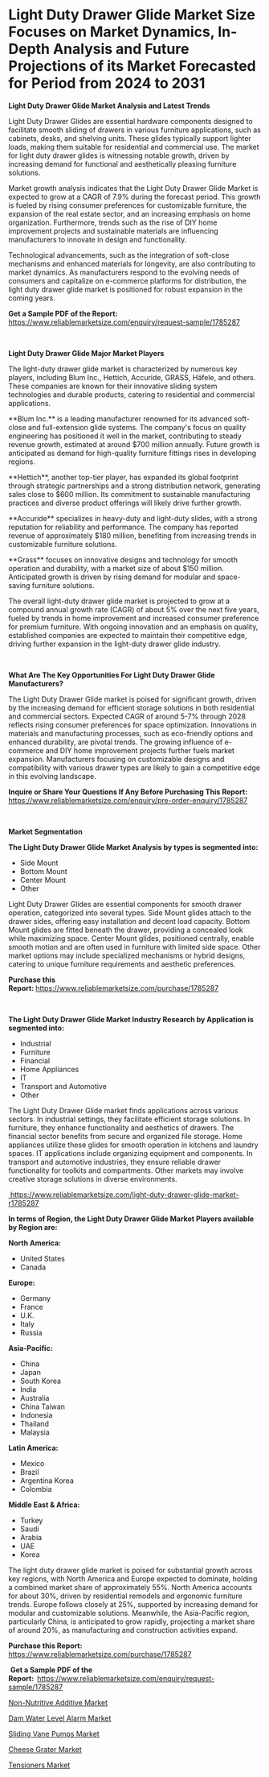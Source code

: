 <p><h1>Light Duty Drawer Glide Market Size Focuses on Market Dynamics, In-Depth Analysis and Future Projections of its Market Forecasted for Period from 2024 to 2031</h1></p><p><strong>Light Duty Drawer Glide Market Analysis and Latest Trends</strong></p>
<p><p>Light Duty Drawer Glides are essential hardware components designed to facilitate smooth sliding of drawers in various furniture applications, such as cabinets, desks, and shelving units. These glides typically support lighter loads, making them suitable for residential and commercial use. The market for light duty drawer glides is witnessing notable growth, driven by increasing demand for functional and aesthetically pleasing furniture solutions.</p><p>Market growth analysis indicates that the Light Duty Drawer Glide Market is expected to grow at a CAGR of 7.9% during the forecast period. This growth is fueled by rising consumer preferences for customizable furniture, the expansion of the real estate sector, and an increasing emphasis on home organization. Furthermore, trends such as the rise of DIY home improvement projects and sustainable materials are influencing manufacturers to innovate in design and functionality.</p><p>Technological advancements, such as the integration of soft-close mechanisms and enhanced materials for longevity, are also contributing to market dynamics. As manufacturers respond to the evolving needs of consumers and capitalize on e-commerce platforms for distribution, the light duty drawer glide market is positioned for robust expansion in the coming years.</p></p>
<p><strong>Get a Sample PDF of the Report:&nbsp;</strong> <a href="https://www.reliablemarketsize.com/enquiry/request-sample/1785287?utm_campaign=973&utm_medium=2&utm_source=Github&utm_content=ia&utm_term=18122024&utm_id=light-duty-drawer-glide">https://www.reliablemarketsize.com/enquiry/request-sample/1785287</a></p>
<p>&nbsp;</p>
<p><strong>Light Duty Drawer Glide Major Market Players</strong></p>
<p><p>The light-duty drawer glide market is characterized by numerous key players, including Blum Inc., Hettich, Accuride, GRASS, Häfele, and others. These companies are known for their innovative sliding system technologies and durable products, catering to residential and commercial applications.</p><p>**Blum Inc.** is a leading manufacturer renowned for its advanced soft-close and full-extension glide systems. The company's focus on quality engineering has positioned it well in the market, contributing to steady revenue growth, estimated at around $700 million annually. Future growth is anticipated as demand for high-quality furniture fittings rises in developing regions.</p><p>**Hettich**, another top-tier player, has expanded its global footprint through strategic partnerships and a strong distribution network, generating sales close to $600 million. Its commitment to sustainable manufacturing practices and diverse product offerings will likely drive further growth.</p><p>**Accuride** specializes in heavy-duty and light-duty slides, with a strong reputation for reliability and performance. The company has reported revenue of approximately $180 million, benefiting from increasing trends in customizable furniture solutions.</p><p>**Grass** focuses on innovative designs and technology for smooth operation and durability, with a market size of about $150 million. Anticipated growth is driven by rising demand for modular and space-saving furniture solutions.</p><p>The overall light-duty drawer glide market is projected to grow at a compound annual growth rate (CAGR) of about 5% over the next five years, fueled by trends in home improvement and increased consumer preference for premium furniture. With ongoing innovation and an emphasis on quality, established companies are expected to maintain their competitive edge, driving further expansion in the light-duty drawer glide industry.</p></p>
<p>&nbsp;</p>
<p><strong>What Are The Key Opportunities For Light Duty Drawer Glide Manufacturers?</strong></p>
<p><p>The Light Duty Drawer Glide market is poised for significant growth, driven by the increasing demand for efficient storage solutions in both residential and commercial sectors. Expected CAGR of around 5-7% through 2028 reflects rising consumer preferences for space optimization. Innovations in materials and manufacturing processes, such as eco-friendly options and enhanced durability, are pivotal trends. The growing influence of e-commerce and DIY home improvement projects further fuels market expansion. Manufacturers focusing on customizable designs and compatibility with various drawer types are likely to gain a competitive edge in this evolving landscape.</p></p>
<p><strong>Inquire or Share Your Questions If Any Before Purchasing This Report:</strong> <a href="https://www.reliablemarketsize.com/enquiry/pre-order-enquiry/1785287?utm_campaign=973&utm_medium=2&utm_source=Github&utm_content=ia&utm_term=18122024&utm_id=light-duty-drawer-glide">https://www.reliablemarketsize.com/enquiry/pre-order-enquiry/1785287</a></p>
<p>&nbsp;</p>
<p><strong>Market Segmentation</strong></p>
<p><strong>The Light Duty Drawer Glide Market Analysis by types is segmented into:</strong></p>
<p><ul><li>Side Mount</li><li>Bottom Mount</li><li>Center Mount</li><li>Other</li></ul></p>
<p><p>Light Duty Drawer Glides are essential components for smooth drawer operation, categorized into several types. Side Mount glides attach to the drawer sides, offering easy installation and decent load capacity. Bottom Mount glides are fitted beneath the drawer, providing a concealed look while maximizing space. Center Mount glides, positioned centrally, enable smooth motion and are often used in furniture with limited side space. Other market options may include specialized mechanisms or hybrid designs, catering to unique furniture requirements and aesthetic preferences.</p></p>
<p><strong>Purchase this Report:&nbsp;</strong><a href="https://www.reliablemarketsize.com/purchase/1785287?utm_campaign=973&utm_medium=2&utm_source=Github&utm_content=ia&utm_term=18122024&utm_id=light-duty-drawer-glide">https://www.reliablemarketsize.com/purchase/1785287</a></p>
<p>&nbsp;</p>
<p><strong>The Light Duty Drawer Glide Market Industry Research by Application is segmented into:</strong></p>
<p><ul><li>Industrial</li><li>Furniture</li><li>Financial</li><li>Home Appliances</li><li>IT</li><li>Transport and Automotive</li><li>Other</li></ul></p>
<p><p>The Light Duty Drawer Glide market finds applications across various sectors. In industrial settings, they facilitate efficient storage solutions. In furniture, they enhance functionality and aesthetics of drawers. The financial sector benefits from secure and organized file storage. Home appliances utilize these glides for smooth operation in kitchens and laundry spaces. IT applications include organizing equipment and components. In transport and automotive industries, they ensure reliable drawer functionality for toolkits and compartments. Other markets may involve creative storage solutions in diverse environments.</p></p>
<p><a href="https://www.reliablemarketsize.com/light-duty-drawer-glide-market-r1785287?utm_campaign=973&utm_medium=2&utm_source=Github&utm_content=ia&utm_term=18122024&utm_id=light-duty-drawer-glide">&nbsp;https://www.reliablemarketsize.com/light-duty-drawer-glide-market-r1785287</a></p>
<p><strong>In terms of Region, the Light Duty Drawer Glide Market Players available by Region are:</strong></p>
<p>
    <p> <strong> North America: </strong>
        <ul>
            <li>United States</li>
            <li>Canada</li>
        </ul>
        </p> 
    <p> <strong> Europe: </strong>
        <ul>
            <li>Germany</li>
            <li>France</li>
            <li>U.K.</li>
            <li>Italy</li>
            <li>Russia</li>
        </ul>
        </p> 
    <p> <strong> Asia-Pacific: </strong>
        <ul>
            <li>China</li>
            <li>Japan</li>
            <li>South Korea</li>
            <li>India</li>
            <li>Australia</li>
            <li>China Taiwan</li>
            <li>Indonesia</li>
            <li>Thailand</li>
            <li>Malaysia</li>
        </ul>
        </p> 
    <p> <strong> Latin America: </strong>
        <ul>
            <li>Mexico</li>
            <li>Brazil</li>
            <li>Argentina Korea</li>
            <li>Colombia</li>
        </ul>
        </p> 
    <p> <strong> Middle East & Africa: </strong>
        <ul>
            <li>Turkey</li>
            <li>Saudi</li>
            <li>Arabia</li>
            <li>UAE</li>
            <li>Korea</li>
        </ul>
    </p>
    </p>
<p><p>The light duty drawer glide market is poised for substantial growth across key regions, with North America and Europe expected to dominate, holding a combined market share of approximately 55%. North America accounts for about 30%, driven by residential remodels and ergonomic furniture trends. Europe follows closely at 25%, supported by increasing demand for modular and customizable solutions. Meanwhile, the Asia-Pacific region, particularly China, is anticipated to grow rapidly, projecting a market share of around 20%, as manufacturing and construction activities expand.</p></p>
<p><strong>Purchase this Report: </strong><a href="https://www.reliablemarketsize.com/purchase/1785287?utm_campaign=973&utm_medium=2&utm_source=Github&utm_content=ia&utm_term=18122024&utm_id=light-duty-drawer-glide">https://www.reliablemarketsize.com/purchase/1785287</a></p>
<p>&nbsp;<strong>Get a Sample PDF of the Report:&nbsp;&nbsp;</strong><a href="https://www.reliablemarketsize.com/enquiry/request-sample/1785287?utm_campaign=973&utm_medium=2&utm_source=Github&utm_content=ia&utm_term=18122024&utm_id=light-duty-drawer-glide">https://www.reliablemarketsize.com/enquiry/request-sample/1785287</a></p>
<p><strong></strong></p>
<p><p><a href="https://github.com/kimberjam0i/Market-Research-Report-List-1/blob/main/non-nutritive-additive-market.md?utm_campaign=973&utm_medium=2&utm_source=Github&utm_content=ia&utm_term=18122024&utm_id=light-duty-drawer-glide">Non-Nutritive Additive Market</a></p><p><a href="https://github.com/ElviraLeka1962/Market-Research-Report-List-1/blob/main/dam-water-level-alarm-market.md?utm_campaign=973&utm_medium=2&utm_source=Github&utm_content=ia&utm_term=18122024&utm_id=light-duty-drawer-glide">Dam Water Level Alarm Market</a></p><p><a href="https://www.linkedin.com/pulse/sliding-vane-pumps-market-demand-revenue-growth-99-cagr-forecast-qlire?utm_campaign=973&utm_medium=2&utm_source=Github&utm_content=ia&utm_term=18122024&utm_id=light-duty-drawer-glide">Sliding Vane Pumps Market</a></p><p><a href="https://www.linkedin.com/pulse/cheese-grater-market-size-forecast-anticipated-102-cagr-cas6e?utm_campaign=973&utm_medium=2&utm_source=Github&utm_content=ia&utm_term=18122024&utm_id=light-duty-drawer-glide">Cheese Grater Market</a></p><p><a href="https://www.linkedin.com/pulse/market-demand-revenue-growth-tensioners-12-cagr-from-2024-61ble?utm_campaign=973&utm_medium=2&utm_source=Github&utm_content=ia&utm_term=18122024&utm_id=light-duty-drawer-glide">Tensioners Market</a></p></p>